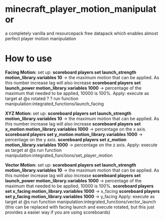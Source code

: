 # minecraft_player_motion_manipulator
a completely vanilla and resourcepack free datapack which enables almost perfect player motion manipulation
# How to use
**Facing Motion:** 
set up: 
**scoreboard players set launch_strength motion_library.variables 10** -> the maximum motion that can be applied. As this number increase lag will also increase 
**scoreboard players set launch_power motion_library.variables 1000** -> percentage of the maximum that needed to be applied, 10000 is 100%. 
Apply: 
execute as target at @s rotated ? ? run function manipulation:integrated_functions/launch_facing

**XYZ Motion:** 
set up: 
**scoreboard players set launch_strength motion_library.variables 10** -> the maximum motion that can be applied. As this number increase lag will also increase 
**scoreboard players set x_motion motion_library.variables 1000** -> percentage on the x axis. 
**scoreboard players set y_motion motion_library.variables 1000** -> percentage on the y axis. 
**scoreboard players set z_motion motion_library.variables 1000** -> percentage on the z axis. 
Apply: 
execute as target at @s run function manipulation:integrated_functions/set_player_motion 

**Vector Motion:** 
set up: 
**scoreboard players set launch_strength motion_library.variables 10** -> the maximum motion that can be applied. As this number increase lag will also increase 
**scoreboard players set launch_power motion_library.variables 1000** -> percentage of the maximum that needed to be applied, 10000 is 100%. 
**scoreboard players set x_facing motion_library.variables 1000** -> x_facing 
**scoreboard players set y_facing motion_library.variables 1000** -> y_facing 
Apply: 
execute as target at @s run function manipulation:integrated_functions/vector_launch  
(this can be replaced with facing launch and execute rotated, but this just provides a easier way if you are using scoreboards) 
